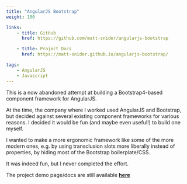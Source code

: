 ```yaml
---
title: "AngularJS Bootstrap"
weight: 100

links:
    - title: GitHub
      href: https://github.com/matt-snider/angularjs-bootstrap

    - title: Project Docs
      href: https://matt-snider.github.io/angularjs-bootstrap/

tags:
    - AngularJS
    - Javascript
---
```


This is a now abandoned attempt at building a Bootstrap4-based component framework for AngularJS. 

At the time, the company where I worked used AngularJS and Bootstrap, but decided against several existing component frameworks for various reasons. I decided it would be fun (and maybe even useful!) to build one myself. 

<!--more-->

I wanted to make a more ergonomic framework like some of the more modern ones, e.g. by using transclusion slots more liberally instead of properties, by hiding most of the Bootstrap boilerplate/CSS.

It was indeed fun, but I never completed the effort.

The project demo page/docs are still available **[here][docs]**

[docs]: https://matt-snider.github.io/angularjs-bootstrap/
